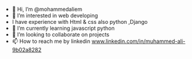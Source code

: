 - 👋 Hi, I’m @mohammedaliem
- 👀 I’m interested in web developing
- I have experience with Html & css also python ,Django
- 🌱 I’m currently learning javascript python
- 💞️ I’m looking to collaborate on projects
- 📫 How to reach me by linkedin www.linkedin.com/in/muhammed-ali-9b02a8282

<!---
mohammedaliem/mohammedaliem is a ✨ special ✨ repository because its `README.md` (this file) appears on your GitHub profile.
You can click the Preview link to take a look at your changes.
--->
